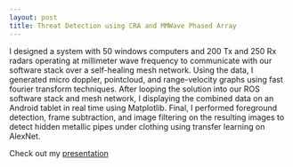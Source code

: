 ```yaml
---
layout: post
title: Threat Detection using CRA and MMWave Phased Array
---
```

I designed a system with 50 windows computers and 200 Tx and 250 Rx radars operating at millimeter wave frequency to communicate with our software stack over a self-healing mesh network.
Using the data, I generated micro doppler, pointcloud, and range-velocity graphs using fast fourier transform techniques.
After looping the solution into our ROS software stack and mesh network, I displaying the combined data on an Android tablet in real time using Matplotlib.
Final, I performed foreground detection, frame subtraction, and image filtering on the resulting images to detect hidden metallic pipes under clothing using transfer learning on AlexNet.


Check out my [presentation](https://docs.google.com/presentation/d/1b02iVW8ePxtSnb-MtsQvCtMPr9scWOYqfRLlnJre-mM/edit?usp=sharing)
